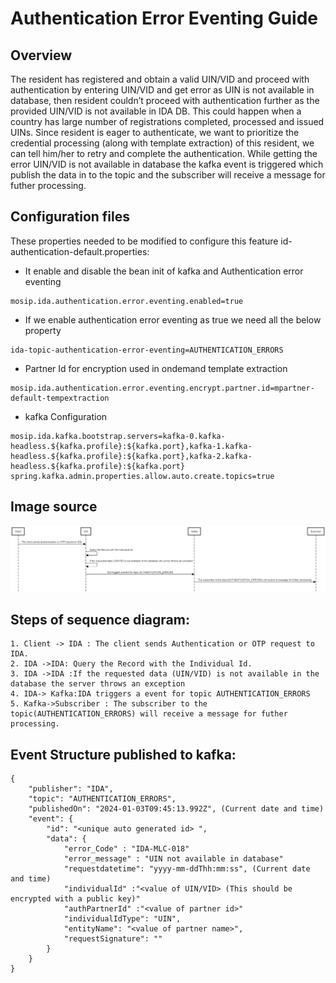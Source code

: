 # Authentication Error Eventing Guide

## Overview
The resident has registered and obtain a valid UIN/VID and proceed with authentication by entering UIN/VID and get error as UIN is not available in database, then resident couldn’t proceed with authentication further as the provided UIN/VID is not available in IDA DB.
This could happen when a country has large number of registrations completed, processed and issued UINs.
Since resident is eager to authenticate, we want to prioritize the credential processing (along with template extraction) of this resident, we can tell him/her to retry and complete the authentication.
While getting the error UIN/VID is not available in database the kafka event is triggered which publish the data in to the topic and the subscriber will receive a message for futher processing.

## Configuration files
These properties needed to be modified to configure this feature
id-authentication-default.properties: 

- It enable and disable the bean init of kafka and Authentication error eventing
```
mosip.ida.authentication.error.eventing.enabled=true
```

- If we enable authentication error eventing as true we need all the below property
```
ida-topic-authentication-error-eventing=AUTHENTICATION_ERRORS
```

- Partner Id for encryption used in ondemand template extraction
```
mosip.ida.authentication.error.eventing.encrypt.partner.id=mpartner-default-tempextraction
```

- kafka Configuration
```
mosip.ida.kafka.bootstrap.servers=kafka-0.kafka-headless.${kafka.profile}:${kafka.port},kafka-1.kafka-headless.${kafka.profile}:${kafka.port},kafka-2.kafka-headless.${kafka.profile}:${kafka.port}
spring.kafka.admin.properties.allow.auto.create.topics=true

```

## Image source

![Authentication_error_eventing](Images/Authentication_error_eventing.png)

## Steps of sequence diagram:
```
1. Client -> IDA : The client sends Authentication or OTP request to IDA.
2. IDA ->IDA: Query the Record with the Individual Id.
3. IDA ->IDA :If the requested data (UIN/VID) is not available in the database the server throws an exception
4. IDA-> Kafka:IDA triggers a event for topic AUTHENTICATION_ERRORS
5. Kafka->Subscriber : The subscriber to the topic(AUTHENTICATION_ERRORS) will receive a message for futher processing.

```
## Event Structure published to kafka:
```
{
	"publisher": "IDA",
	"topic": "AUTHENTICATION_ERRORS",
	"publishedOn": "2024-01-03T09:45:13.992Z", (Current date and time)
	"event": {
		"id": "<unique auto generated id> ",
		"data": {
			"error_Code" : "IDA-MLC-018"
			"error_message" : "UIN not available in database"
			"requestdatetime": "yyyy-mm-ddThh:mm:ss", (Current date and time)
			"individualId" :"<value of UIN/VID> (This should be encrypted with a public key)"
			"authPartnerId" :"<value of partner id>" 
			"individualIdType": "UIN",
			"entityName": "<value of partner name>",
			"requestSignature": ""
		}
	}
}
```
